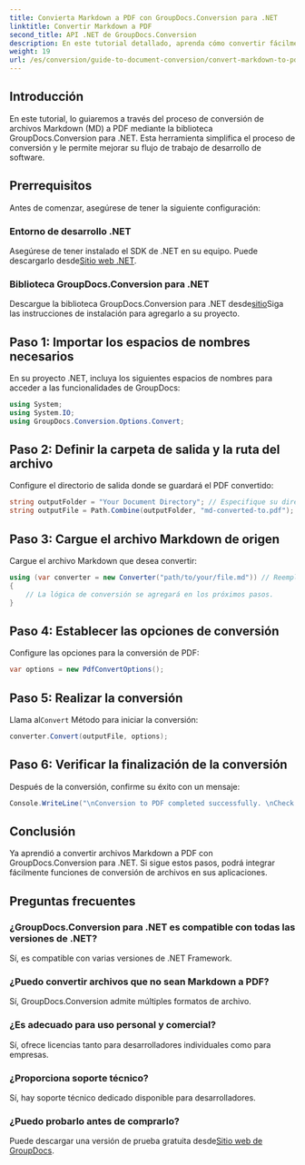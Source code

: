 ```yaml
---
title: Convierta Markdown a PDF con GroupDocs.Conversion para .NET
linktitle: Convertir Markdown a PDF
second_title: API .NET de GroupDocs.Conversion
description: En este tutorial detallado, aprenda cómo convertir fácilmente archivos Markdown (MD) a formato de documento portátil (PDF) utilizando la biblioteca GroupDocs.Conversion para .NET.
weight: 19
url: /es/conversion/guide-to-document-conversion/convert-markdown-to-pdf/
---
```

## Introducción

En este tutorial, lo guiaremos a través del proceso de conversión de archivos Markdown (MD) a PDF mediante la biblioteca GroupDocs.Conversion para .NET. Esta herramienta simplifica el proceso de conversión y le permite mejorar su flujo de trabajo de desarrollo de software.

## Prerrequisitos

Antes de comenzar, asegúrese de tener la siguiente configuración:

### Entorno de desarrollo .NET
 Asegúrese de tener instalado el SDK de .NET en su equipo. Puede descargarlo desde[Sitio web .NET](https://dotnet.microsoft.com/download).

### Biblioteca GroupDocs.Conversion para .NET
 Descargue la biblioteca GroupDocs.Conversion para .NET desde[sitio](https://releases.groupdocs.com/conversion/net/)Siga las instrucciones de instalación para agregarlo a su proyecto.

## Paso 1: Importar los espacios de nombres necesarios
En su proyecto .NET, incluya los siguientes espacios de nombres para acceder a las funcionalidades de GroupDocs:

```csharp
using System;
using System.IO;
using GroupDocs.Conversion.Options.Convert;
```

## Paso 2: Definir la carpeta de salida y la ruta del archivo
Configure el directorio de salida donde se guardará el PDF convertido:

```csharp
string outputFolder = "Your Document Directory"; // Especifique su directorio de salida
string outputFile = Path.Combine(outputFolder, "md-converted-to.pdf");
```

## Paso 3: Cargue el archivo Markdown de origen
Cargue el archivo Markdown que desea convertir:

```csharp
using (var converter = new Converter("path/to/your/file.md")) // Reemplazar con la ruta del archivo MD
{
    // La lógica de conversión se agregará en los próximos pasos.
}
```

## Paso 4: Establecer las opciones de conversión
Configure las opciones para la conversión de PDF:

```csharp
var options = new PdfConvertOptions();
```

## Paso 5: Realizar la conversión
 Llama al`Convert` Método para iniciar la conversión:

```csharp
converter.Convert(outputFile, options);
```

## Paso 6: Verificar la finalización de la conversión
Después de la conversión, confirme su éxito con un mensaje:

```csharp
Console.WriteLine("\nConversion to PDF completed successfully. \nCheck output in {0}", outputFolder);
```

## Conclusión
Ya aprendió a convertir archivos Markdown a PDF con GroupDocs.Conversion para .NET. Si sigue estos pasos, podrá integrar fácilmente funciones de conversión de archivos en sus aplicaciones.

## Preguntas frecuentes

### ¿GroupDocs.Conversion para .NET es compatible con todas las versiones de .NET?
Sí, es compatible con varias versiones de .NET Framework.

### ¿Puedo convertir archivos que no sean Markdown a PDF?
Sí, GroupDocs.Conversion admite múltiples formatos de archivo.

### ¿Es adecuado para uso personal y comercial?
Sí, ofrece licencias tanto para desarrolladores individuales como para empresas.

### ¿Proporciona soporte técnico?
Sí, hay soporte técnico dedicado disponible para desarrolladores.

### ¿Puedo probarlo antes de comprarlo?
 Puede descargar una versión de prueba gratuita desde[Sitio web de GroupDocs](https://releases.groupdocs.com/conversion/net/).